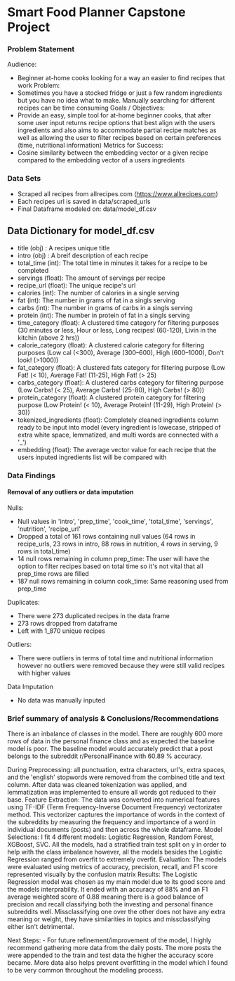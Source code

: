 # Smart Food Planner Capstone Project

### Problem Statement
Audience: 
- Beginner at-home cooks looking for a way an easier to find recipes that work
Problem:
- Sometimes you have a stocked fridge or just a few random ingredients but you have no idea what to make. Manually searching for different recipes can be time consuming
Goals / Objectives:
- Provide an easy, simple tool for at-home beginner cooks, that after some user input returns recipe options that best align with the users ingredients and also aims to accommodate partial recipe matches as well as allowing the user to filter recipes based on certain preferences (time, nutritional information)
Metrics for Success:
- Cosine similarity between the embedding vector or a given recipe compared to the embedding vector of a users ingredients


### Data Sets
- Scraped all recipes from allrecipes.com (https://www.allrecipes.com)
- Each recipes url is saved in data/scraped_urls
- Final Dataframe modeled on: data/model_df.csv

## Data Dictionary for model_df.csv

- title (obj) : A recipes unique title
- intro (obj) : A breif description of each recipe
- total_time (int): The total time in minutes it takes for a recipe to be completed
- servings (float): The amount of servings per recipe
- recipe_url (float): The unique recipe's url
- calories (int): The number of calories in a single serving
- fat	(int): The number in grams of fat in a singls serving
- carbs (int): The number in grams of carbs in a singls serving
- protein	(int): The number in protein of fat in a singls serving
- time_category (float): A clustered time category for filtering purposes (30 minutes or less, Hour or less, Long recipes! (60-120), Livin in the kitchin (above 2 hrs))
- calorie_category (float): A clustered calorie category for filtering purposes (Low cal (<300), Average (300–600), High (600–1000), Don't look! (>1000))
- fat_category (float): A clustered fats category for filtering purpose (Low Fat! (< 10), Average Fat! (11-25), High Fat! (> 25)
- carbs_category (float): A clustered carbs category for filtering purpose (Low Carbs! (< 25), Average Carbs! (25-80), High Carbs! (> 80))
- protein_category (float): A clustered protein category for filtering purpose (Low Protein! (< 10), Average Protein! (11-29), High Protein! (> 30))
- tokenized_ingredients (float): Completely cleaned ingredients column ready to be input into model (every ingredient is lowecase, stripped of extra white space, lemmatized, and multi words are connected with a '_')
- embedding (float): The average vector value for each recipe that the users inputed ingredients list will be compared with

### Data Findings
#### Removal of any outliers or data imputation

Nulls:
- Null values in 'intro', 'prep_time', 'cook_time', 'total_time', 'servings', 'nutrition', 'recipe_url'
- Dropped a total of 161 rows containing null values (64 rows in recipe_urls, 23 rows in intro, 88 rows in nutrition, 4 rows in serving, 9 rows in total_time)
- 14 null rows remaining in column prep_time: The user will have the option to filter recipes based on total time so it's not vital that all prep_time rows are filled
- 187 null rows remaining in column cook_time: Same reasoning used from prep_time
  
Duplicates:
- There were 273 duplicated recipes in the data frame
- 273 rows dropped from dataframe
- Left with 1_870 unique recipes
  
Outliers:
- There were outliers in terms of total time and nutritional information however no outliers were removed because they were still valid recipes with higher values
  
Data Imputation
- No data was manually inputed


### Brief summary of analysis & Conclusions/Recommendations
There is an inbalance of classes in the model. There are roughly 600 more rows of data in the personal finance class and as expected the baseline model is poor. The baseline model would accurately predict that a post belongs to the subreddit r/PersonalFinance with 60.89 % accuracy.

During Preprocessing: all punctuation, extra characters, url's, extra spaces, and the 'english' stopwords were removed from the combined title and text column. After data was cleaned tokenization was applied, and lemmatization was implemented to ensure all words got reduced to their base.
Feature Extraction: The data was converted into numerical features using TF-IDF (Term Frequency-Inverse Document Frequency) vectorizater method. This vectorizer captures the importance of words in the context of the subreddits by measuring the frequency and importance of a word in individual documents (posts) and then across the whole dataframe.
Model Selections: I fit 4 different models: Logistic Regression, Random Forest, XGBoost, SVC. All the models, had a stratified train test split on y in order to help with the class imbalance however, all the models besides the Logistic Regression ranged from overfit to extremely overfit. 
Evaluation: The models were evaluated using metrics of accuracy, precision, recall, and F1 score represented visually by the confusion matrix
Results: The Logistic Regression model was chosen as my main model due to its good score and the models interprability. It ended with an accuracy of 88% and an F1 average weighted score of 0.88 meaning there is a good balance of precision and recall classifying both the investing and personal finance subreddits well. Missclassifying one over the other does not have any extra meaning or weight, they have similarities in topics and missclassifying either isn't detrimental. 

Next Steps: - For future refinement/improvement of the model, I highly recommend gathering more data from the daily posts. The more posts the were appended to the train and test data the higher the accuracy score became. More data also helps prevent overfitting in the model which I found to be very common throughout the modeling process.

